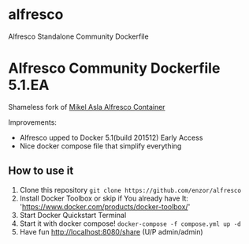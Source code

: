 # alfresco

Alfresco Standalone Community Dockerfile


# Alfresco Community Dockerfile 5.1.EA

Shameless fork of [Mikel Asla Alfresco Container](https://github.com/mikelasla/alfresco)

Improvements:
- Alfresco upped to Docker 5.1(build 201512) Early Access
- Nice docker compose file that simplify everything

## How to use it  

1. Clone this repository `git clone https://github.com/enzor/alfresco`
2. Install Docker Toolbox or skip if You already have It: 'https://www.docker.com/products/docker-toolbox/'
3. Start Docker Quickstart Terminal
4. Start it with docker compose! `docker-compose -f compose.yml up -d`
5. Have fun [http://localhost:8080/share](http://localhost:8080/share) (U/P admin/admin)
